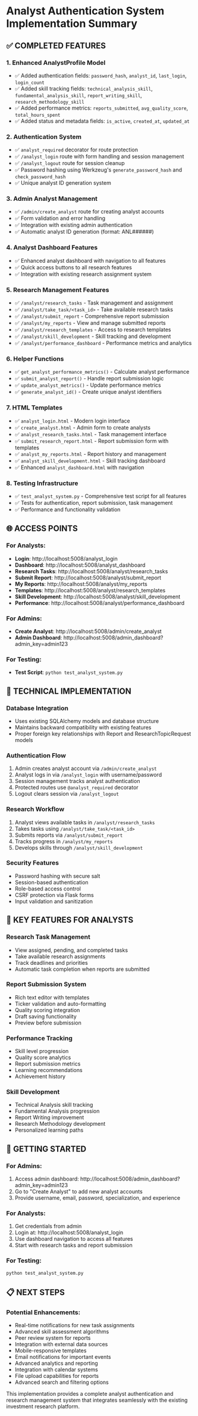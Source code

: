 # Analyst Authentication System Implementation Summary

## ✅ COMPLETED FEATURES

### 1. Enhanced AnalystProfile Model
- ✅ Added authentication fields: `password_hash`, `analyst_id`, `last_login`, `login_count`
- ✅ Added skill tracking fields: `technical_analysis_skill`, `fundamental_analysis_skill`, `report_writing_skill`, `research_methodology_skill`
- ✅ Added performance metrics: `reports_submitted`, `avg_quality_score`, `total_hours_spent`
- ✅ Added status and metadata fields: `is_active`, `created_at`, `updated_at`

### 2. Authentication System
- ✅ `analyst_required` decorator for route protection
- ✅ `/analyst_login` route with form handling and session management
- ✅ `/analyst_logout` route for session cleanup
- ✅ Password hashing using Werkzeug's `generate_password_hash` and `check_password_hash`
- ✅ Unique analyst ID generation system

### 3. Admin Analyst Management
- ✅ `/admin/create_analyst` route for creating analyst accounts
- ✅ Form validation and error handling
- ✅ Integration with existing admin authentication
- ✅ Automatic analyst ID generation (format: ANL######)

### 4. Analyst Dashboard Features
- ✅ Enhanced analyst dashboard with navigation to all features
- ✅ Quick access buttons to all research features
- ✅ Integration with existing research assignment system

### 5. Research Management Features
- ✅ `/analyst/research_tasks` - Task management and assignment
- ✅ `/analyst/take_task/<task_id>` - Take available research tasks
- ✅ `/analyst/submit_report` - Comprehensive report submission
- ✅ `/analyst/my_reports` - View and manage submitted reports
- ✅ `/analyst/research_templates` - Access to research templates
- ✅ `/analyst/skill_development` - Skill tracking and development
- ✅ `/analyst/performance_dashboard` - Performance metrics and analytics

### 6. Helper Functions
- ✅ `get_analyst_performance_metrics()` - Calculate analyst performance
- ✅ `submit_analyst_report()` - Handle report submission logic
- ✅ `update_analyst_metrics()` - Update performance metrics
- ✅ `generate_analyst_id()` - Create unique analyst identifiers

### 7. HTML Templates
- ✅ `analyst_login.html` - Modern login interface
- ✅ `create_analyst.html` - Admin form to create analysts
- ✅ `analyst_research_tasks.html` - Task management interface
- ✅ `submit_research_report.html` - Report submission form with templates
- ✅ `analyst_my_reports.html` - Report history and management
- ✅ `analyst_skill_development.html` - Skill tracking dashboard
- ✅ Enhanced `analyst_dashboard.html` with navigation

### 8. Testing Infrastructure
- ✅ `test_analyst_system.py` - Comprehensive test script for all features
- ✅ Tests for authentication, report submission, task management
- ✅ Performance and functionality validation

## 🌐 ACCESS POINTS

### For Analysts:
- **Login**: http://localhost:5008/analyst_login
- **Dashboard**: http://localhost:5008/analyst_dashboard
- **Research Tasks**: http://localhost:5008/analyst/research_tasks
- **Submit Report**: http://localhost:5008/analyst/submit_report
- **My Reports**: http://localhost:5008/analyst/my_reports
- **Templates**: http://localhost:5008/analyst/research_templates
- **Skill Development**: http://localhost:5008/analyst/skill_development
- **Performance**: http://localhost:5008/analyst/performance_dashboard

### For Admins:
- **Create Analyst**: http://localhost:5008/admin/create_analyst
- **Admin Dashboard**: http://localhost:5008/admin_dashboard?admin_key=admin123

### For Testing:
- **Test Script**: `python test_analyst_system.py`

## 🔧 TECHNICAL IMPLEMENTATION

### Database Integration
- Uses existing SQLAlchemy models and database structure
- Maintains backward compatibility with existing features
- Proper foreign key relationships with Report and ResearchTopicRequest models

### Authentication Flow
1. Admin creates analyst account via `/admin/create_analyst`
2. Analyst logs in via `/analyst_login` with username/password
3. Session management tracks analyst authentication
4. Protected routes use `@analyst_required` decorator
5. Logout clears session via `/analyst_logout`

### Research Workflow
1. Analyst views available tasks in `/analyst/research_tasks`
2. Takes tasks using `/analyst/take_task/<task_id>`
3. Submits reports via `/analyst/submit_report`
4. Tracks progress in `/analyst/my_reports`
5. Develops skills through `/analyst/skill_development`

### Security Features
- Password hashing with secure salt
- Session-based authentication
- Role-based access control
- CSRF protection via Flask forms
- Input validation and sanitization

## 🎯 KEY FEATURES FOR ANALYSTS

### Research Task Management
- View assigned, pending, and completed tasks
- Take available research assignments
- Track deadlines and priorities
- Automatic task completion when reports are submitted

### Report Submission System
- Rich text editor with templates
- Ticker validation and auto-formatting
- Quality scoring integration
- Draft saving functionality
- Preview before submission

### Performance Tracking
- Skill level progression
- Quality score analytics
- Report submission metrics
- Learning recommendations
- Achievement history

### Skill Development
- Technical Analysis skill tracking
- Fundamental Analysis progression
- Report Writing improvement
- Research Methodology development
- Personalized learning paths

## 🚀 GETTING STARTED

### For Admins:
1. Access admin dashboard: http://localhost:5008/admin_dashboard?admin_key=admin123
2. Go to "Create Analyst" to add new analyst accounts
3. Provide username, email, password, specialization, and experience

### For Analysts:
1. Get credentials from admin
2. Login at: http://localhost:5008/analyst_login
3. Use dashboard navigation to access all features
4. Start with research tasks and report submission

### For Testing:
```bash
python test_analyst_system.py
```

## 📋 NEXT STEPS

### Potential Enhancements:
- Real-time notifications for new task assignments
- Advanced skill assessment algorithms
- Peer review system for reports
- Integration with external data sources
- Mobile-responsive templates
- Email notifications for important events
- Advanced analytics and reporting
- Integration with calendar systems
- File upload capabilities for reports
- Advanced search and filtering options

This implementation provides a complete analyst authentication and research management system that integrates seamlessly with the existing investment research platform.
